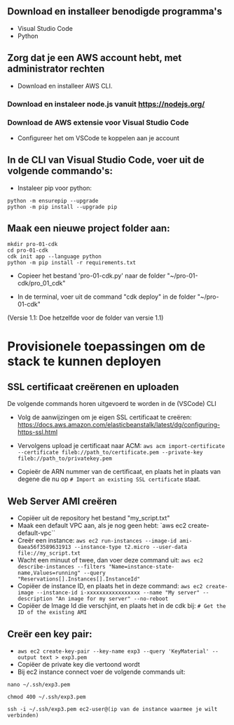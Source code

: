 ## Download en installeer benodigde programma's

- Visual Studio Code
- Python

## Zorg dat je een AWS account hebt, met administrator rechten
- Download en installeer AWS CLI.

### Download en instaleer node.js vanuit https://nodejs.org/

### Download de AWS extensie voor Visual Studio Code
- Configureer het om VSCode te koppelen aan je account
 


## In de CLI van Visual Studio Code, voer uit de volgende commando's:



- Instaleer pip voor python:

```
python -m ensurepip --upgrade
python -m pip install --upgrade pip
```


## Maak een nieuwe project folder aan:

```
mkdir pro-01-cdk
cd pro-01-cdk
cdk init app --language python
python -m pip install -r requirements.txt

```

- Copieer het bestand 'pro-01-cdk.py' naar de folder "~/pro-01-cdk/pro_01_cdk"


- In de terminal, voer uit de command "cdk deploy" in de folder "~/pro-01-cdk"


(Versie 1.1: Doe hetzelfde voor de folder van versie 1.1)


# Provisionele toepassingen om de stack te kunnen deployen

## SSL certificaat creërenen en uploaden

De volgende commands horen uitgevoerd te worden in de (VSCode) CLI

- Volg de aanwijzingen om je eigen SSL certificaat te creëren: https://docs.aws.amazon.com/elasticbeanstalk/latest/dg/configuring-https-ssl.html

- Vervolgens upload je certificaat naar ACM: 
`aws acm import-certificate --certificate fileb://path_to/certificate.pem --private-key fileb://path_to/privatekey.pem`

- Copieër de ARN nummer van de certificaat, en plaats het in plaats van degene die nu op `# Import an existing SSL certificate` staat.

## Web Server AMI creëren

- Copiëer uit de repository het bestand "my_script.txt"
- Maak een default VPC aan, als je nog geen hebt: `aws ec2 create-default-vpc``
- Creër een instance: `aws ec2 run-instances --image-id ami-0aea56f3589631913 --instance-type t2.micro --user-data file://my_script.txt`
- Wacht een minuut of twee, dan voer deze command uit: `aws ec2 describe-instances --filters "Name=instance-state-name,Values=running" --query "Reservations[].Instances[].InstanceId"`
- Copiëer de instance ID, en plaats het in deze command: `aws ec2 create-image --instance-id i-xxxxxxxxxxxxxxxxx --name "My server" --description "An image for my server" --no-reboot`
- Copiëer de Image Id die verschjint, en plaats het in de cdk bij: `# Get the ID of the existing AMI`

## Creër een key pair:

- `aws ec2 create-key-pair --key-name exp3 --query 'KeyMaterial' --output text > exp3.pem`
- Copiëer de private key die vertoond wordt
- Bij ec2 instance connect voer de volgende commands uit:
```
nano ~/.ssh/exp3.pem

chmod 400 ~/.ssh/exp3.pem

ssh -i ~/.ssh/exp3.pem ec2-user@(ip van de instance waarmee je wilt verbinden)
```

